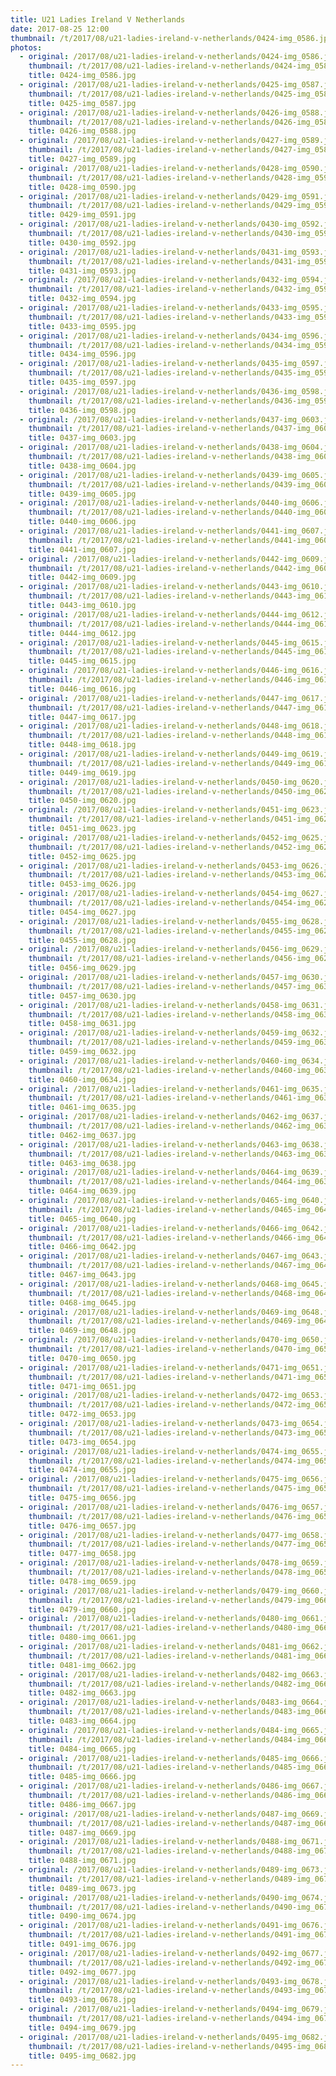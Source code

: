 ```yaml
---
title: U21 Ladies Ireland V Netherlands
date: 2017-08-25 12:00
thumbnail: /t/2017/08/u21-ladies-ireland-v-netherlands/0424-img_0586.jpg
photos:
  - original: /2017/08/u21-ladies-ireland-v-netherlands/0424-img_0586.jpg
    thumbnail: /t/2017/08/u21-ladies-ireland-v-netherlands/0424-img_0586.jpg
    title: 0424-img_0586.jpg
  - original: /2017/08/u21-ladies-ireland-v-netherlands/0425-img_0587.jpg
    thumbnail: /t/2017/08/u21-ladies-ireland-v-netherlands/0425-img_0587.jpg
    title: 0425-img_0587.jpg
  - original: /2017/08/u21-ladies-ireland-v-netherlands/0426-img_0588.jpg
    thumbnail: /t/2017/08/u21-ladies-ireland-v-netherlands/0426-img_0588.jpg
    title: 0426-img_0588.jpg
  - original: /2017/08/u21-ladies-ireland-v-netherlands/0427-img_0589.jpg
    thumbnail: /t/2017/08/u21-ladies-ireland-v-netherlands/0427-img_0589.jpg
    title: 0427-img_0589.jpg
  - original: /2017/08/u21-ladies-ireland-v-netherlands/0428-img_0590.jpg
    thumbnail: /t/2017/08/u21-ladies-ireland-v-netherlands/0428-img_0590.jpg
    title: 0428-img_0590.jpg
  - original: /2017/08/u21-ladies-ireland-v-netherlands/0429-img_0591.jpg
    thumbnail: /t/2017/08/u21-ladies-ireland-v-netherlands/0429-img_0591.jpg
    title: 0429-img_0591.jpg
  - original: /2017/08/u21-ladies-ireland-v-netherlands/0430-img_0592.jpg
    thumbnail: /t/2017/08/u21-ladies-ireland-v-netherlands/0430-img_0592.jpg
    title: 0430-img_0592.jpg
  - original: /2017/08/u21-ladies-ireland-v-netherlands/0431-img_0593.jpg
    thumbnail: /t/2017/08/u21-ladies-ireland-v-netherlands/0431-img_0593.jpg
    title: 0431-img_0593.jpg
  - original: /2017/08/u21-ladies-ireland-v-netherlands/0432-img_0594.jpg
    thumbnail: /t/2017/08/u21-ladies-ireland-v-netherlands/0432-img_0594.jpg
    title: 0432-img_0594.jpg
  - original: /2017/08/u21-ladies-ireland-v-netherlands/0433-img_0595.jpg
    thumbnail: /t/2017/08/u21-ladies-ireland-v-netherlands/0433-img_0595.jpg
    title: 0433-img_0595.jpg
  - original: /2017/08/u21-ladies-ireland-v-netherlands/0434-img_0596.jpg
    thumbnail: /t/2017/08/u21-ladies-ireland-v-netherlands/0434-img_0596.jpg
    title: 0434-img_0596.jpg
  - original: /2017/08/u21-ladies-ireland-v-netherlands/0435-img_0597.jpg
    thumbnail: /t/2017/08/u21-ladies-ireland-v-netherlands/0435-img_0597.jpg
    title: 0435-img_0597.jpg
  - original: /2017/08/u21-ladies-ireland-v-netherlands/0436-img_0598.jpg
    thumbnail: /t/2017/08/u21-ladies-ireland-v-netherlands/0436-img_0598.jpg
    title: 0436-img_0598.jpg
  - original: /2017/08/u21-ladies-ireland-v-netherlands/0437-img_0603.jpg
    thumbnail: /t/2017/08/u21-ladies-ireland-v-netherlands/0437-img_0603.jpg
    title: 0437-img_0603.jpg
  - original: /2017/08/u21-ladies-ireland-v-netherlands/0438-img_0604.jpg
    thumbnail: /t/2017/08/u21-ladies-ireland-v-netherlands/0438-img_0604.jpg
    title: 0438-img_0604.jpg
  - original: /2017/08/u21-ladies-ireland-v-netherlands/0439-img_0605.jpg
    thumbnail: /t/2017/08/u21-ladies-ireland-v-netherlands/0439-img_0605.jpg
    title: 0439-img_0605.jpg
  - original: /2017/08/u21-ladies-ireland-v-netherlands/0440-img_0606.jpg
    thumbnail: /t/2017/08/u21-ladies-ireland-v-netherlands/0440-img_0606.jpg
    title: 0440-img_0606.jpg
  - original: /2017/08/u21-ladies-ireland-v-netherlands/0441-img_0607.jpg
    thumbnail: /t/2017/08/u21-ladies-ireland-v-netherlands/0441-img_0607.jpg
    title: 0441-img_0607.jpg
  - original: /2017/08/u21-ladies-ireland-v-netherlands/0442-img_0609.jpg
    thumbnail: /t/2017/08/u21-ladies-ireland-v-netherlands/0442-img_0609.jpg
    title: 0442-img_0609.jpg
  - original: /2017/08/u21-ladies-ireland-v-netherlands/0443-img_0610.jpg
    thumbnail: /t/2017/08/u21-ladies-ireland-v-netherlands/0443-img_0610.jpg
    title: 0443-img_0610.jpg
  - original: /2017/08/u21-ladies-ireland-v-netherlands/0444-img_0612.jpg
    thumbnail: /t/2017/08/u21-ladies-ireland-v-netherlands/0444-img_0612.jpg
    title: 0444-img_0612.jpg
  - original: /2017/08/u21-ladies-ireland-v-netherlands/0445-img_0615.jpg
    thumbnail: /t/2017/08/u21-ladies-ireland-v-netherlands/0445-img_0615.jpg
    title: 0445-img_0615.jpg
  - original: /2017/08/u21-ladies-ireland-v-netherlands/0446-img_0616.jpg
    thumbnail: /t/2017/08/u21-ladies-ireland-v-netherlands/0446-img_0616.jpg
    title: 0446-img_0616.jpg
  - original: /2017/08/u21-ladies-ireland-v-netherlands/0447-img_0617.jpg
    thumbnail: /t/2017/08/u21-ladies-ireland-v-netherlands/0447-img_0617.jpg
    title: 0447-img_0617.jpg
  - original: /2017/08/u21-ladies-ireland-v-netherlands/0448-img_0618.jpg
    thumbnail: /t/2017/08/u21-ladies-ireland-v-netherlands/0448-img_0618.jpg
    title: 0448-img_0618.jpg
  - original: /2017/08/u21-ladies-ireland-v-netherlands/0449-img_0619.jpg
    thumbnail: /t/2017/08/u21-ladies-ireland-v-netherlands/0449-img_0619.jpg
    title: 0449-img_0619.jpg
  - original: /2017/08/u21-ladies-ireland-v-netherlands/0450-img_0620.jpg
    thumbnail: /t/2017/08/u21-ladies-ireland-v-netherlands/0450-img_0620.jpg
    title: 0450-img_0620.jpg
  - original: /2017/08/u21-ladies-ireland-v-netherlands/0451-img_0623.jpg
    thumbnail: /t/2017/08/u21-ladies-ireland-v-netherlands/0451-img_0623.jpg
    title: 0451-img_0623.jpg
  - original: /2017/08/u21-ladies-ireland-v-netherlands/0452-img_0625.jpg
    thumbnail: /t/2017/08/u21-ladies-ireland-v-netherlands/0452-img_0625.jpg
    title: 0452-img_0625.jpg
  - original: /2017/08/u21-ladies-ireland-v-netherlands/0453-img_0626.jpg
    thumbnail: /t/2017/08/u21-ladies-ireland-v-netherlands/0453-img_0626.jpg
    title: 0453-img_0626.jpg
  - original: /2017/08/u21-ladies-ireland-v-netherlands/0454-img_0627.jpg
    thumbnail: /t/2017/08/u21-ladies-ireland-v-netherlands/0454-img_0627.jpg
    title: 0454-img_0627.jpg
  - original: /2017/08/u21-ladies-ireland-v-netherlands/0455-img_0628.jpg
    thumbnail: /t/2017/08/u21-ladies-ireland-v-netherlands/0455-img_0628.jpg
    title: 0455-img_0628.jpg
  - original: /2017/08/u21-ladies-ireland-v-netherlands/0456-img_0629.jpg
    thumbnail: /t/2017/08/u21-ladies-ireland-v-netherlands/0456-img_0629.jpg
    title: 0456-img_0629.jpg
  - original: /2017/08/u21-ladies-ireland-v-netherlands/0457-img_0630.jpg
    thumbnail: /t/2017/08/u21-ladies-ireland-v-netherlands/0457-img_0630.jpg
    title: 0457-img_0630.jpg
  - original: /2017/08/u21-ladies-ireland-v-netherlands/0458-img_0631.jpg
    thumbnail: /t/2017/08/u21-ladies-ireland-v-netherlands/0458-img_0631.jpg
    title: 0458-img_0631.jpg
  - original: /2017/08/u21-ladies-ireland-v-netherlands/0459-img_0632.jpg
    thumbnail: /t/2017/08/u21-ladies-ireland-v-netherlands/0459-img_0632.jpg
    title: 0459-img_0632.jpg
  - original: /2017/08/u21-ladies-ireland-v-netherlands/0460-img_0634.jpg
    thumbnail: /t/2017/08/u21-ladies-ireland-v-netherlands/0460-img_0634.jpg
    title: 0460-img_0634.jpg
  - original: /2017/08/u21-ladies-ireland-v-netherlands/0461-img_0635.jpg
    thumbnail: /t/2017/08/u21-ladies-ireland-v-netherlands/0461-img_0635.jpg
    title: 0461-img_0635.jpg
  - original: /2017/08/u21-ladies-ireland-v-netherlands/0462-img_0637.jpg
    thumbnail: /t/2017/08/u21-ladies-ireland-v-netherlands/0462-img_0637.jpg
    title: 0462-img_0637.jpg
  - original: /2017/08/u21-ladies-ireland-v-netherlands/0463-img_0638.jpg
    thumbnail: /t/2017/08/u21-ladies-ireland-v-netherlands/0463-img_0638.jpg
    title: 0463-img_0638.jpg
  - original: /2017/08/u21-ladies-ireland-v-netherlands/0464-img_0639.jpg
    thumbnail: /t/2017/08/u21-ladies-ireland-v-netherlands/0464-img_0639.jpg
    title: 0464-img_0639.jpg
  - original: /2017/08/u21-ladies-ireland-v-netherlands/0465-img_0640.jpg
    thumbnail: /t/2017/08/u21-ladies-ireland-v-netherlands/0465-img_0640.jpg
    title: 0465-img_0640.jpg
  - original: /2017/08/u21-ladies-ireland-v-netherlands/0466-img_0642.jpg
    thumbnail: /t/2017/08/u21-ladies-ireland-v-netherlands/0466-img_0642.jpg
    title: 0466-img_0642.jpg
  - original: /2017/08/u21-ladies-ireland-v-netherlands/0467-img_0643.jpg
    thumbnail: /t/2017/08/u21-ladies-ireland-v-netherlands/0467-img_0643.jpg
    title: 0467-img_0643.jpg
  - original: /2017/08/u21-ladies-ireland-v-netherlands/0468-img_0645.jpg
    thumbnail: /t/2017/08/u21-ladies-ireland-v-netherlands/0468-img_0645.jpg
    title: 0468-img_0645.jpg
  - original: /2017/08/u21-ladies-ireland-v-netherlands/0469-img_0648.jpg
    thumbnail: /t/2017/08/u21-ladies-ireland-v-netherlands/0469-img_0648.jpg
    title: 0469-img_0648.jpg
  - original: /2017/08/u21-ladies-ireland-v-netherlands/0470-img_0650.jpg
    thumbnail: /t/2017/08/u21-ladies-ireland-v-netherlands/0470-img_0650.jpg
    title: 0470-img_0650.jpg
  - original: /2017/08/u21-ladies-ireland-v-netherlands/0471-img_0651.jpg
    thumbnail: /t/2017/08/u21-ladies-ireland-v-netherlands/0471-img_0651.jpg
    title: 0471-img_0651.jpg
  - original: /2017/08/u21-ladies-ireland-v-netherlands/0472-img_0653.jpg
    thumbnail: /t/2017/08/u21-ladies-ireland-v-netherlands/0472-img_0653.jpg
    title: 0472-img_0653.jpg
  - original: /2017/08/u21-ladies-ireland-v-netherlands/0473-img_0654.jpg
    thumbnail: /t/2017/08/u21-ladies-ireland-v-netherlands/0473-img_0654.jpg
    title: 0473-img_0654.jpg
  - original: /2017/08/u21-ladies-ireland-v-netherlands/0474-img_0655.jpg
    thumbnail: /t/2017/08/u21-ladies-ireland-v-netherlands/0474-img_0655.jpg
    title: 0474-img_0655.jpg
  - original: /2017/08/u21-ladies-ireland-v-netherlands/0475-img_0656.jpg
    thumbnail: /t/2017/08/u21-ladies-ireland-v-netherlands/0475-img_0656.jpg
    title: 0475-img_0656.jpg
  - original: /2017/08/u21-ladies-ireland-v-netherlands/0476-img_0657.jpg
    thumbnail: /t/2017/08/u21-ladies-ireland-v-netherlands/0476-img_0657.jpg
    title: 0476-img_0657.jpg
  - original: /2017/08/u21-ladies-ireland-v-netherlands/0477-img_0658.jpg
    thumbnail: /t/2017/08/u21-ladies-ireland-v-netherlands/0477-img_0658.jpg
    title: 0477-img_0658.jpg
  - original: /2017/08/u21-ladies-ireland-v-netherlands/0478-img_0659.jpg
    thumbnail: /t/2017/08/u21-ladies-ireland-v-netherlands/0478-img_0659.jpg
    title: 0478-img_0659.jpg
  - original: /2017/08/u21-ladies-ireland-v-netherlands/0479-img_0660.jpg
    thumbnail: /t/2017/08/u21-ladies-ireland-v-netherlands/0479-img_0660.jpg
    title: 0479-img_0660.jpg
  - original: /2017/08/u21-ladies-ireland-v-netherlands/0480-img_0661.jpg
    thumbnail: /t/2017/08/u21-ladies-ireland-v-netherlands/0480-img_0661.jpg
    title: 0480-img_0661.jpg
  - original: /2017/08/u21-ladies-ireland-v-netherlands/0481-img_0662.jpg
    thumbnail: /t/2017/08/u21-ladies-ireland-v-netherlands/0481-img_0662.jpg
    title: 0481-img_0662.jpg
  - original: /2017/08/u21-ladies-ireland-v-netherlands/0482-img_0663.jpg
    thumbnail: /t/2017/08/u21-ladies-ireland-v-netherlands/0482-img_0663.jpg
    title: 0482-img_0663.jpg
  - original: /2017/08/u21-ladies-ireland-v-netherlands/0483-img_0664.jpg
    thumbnail: /t/2017/08/u21-ladies-ireland-v-netherlands/0483-img_0664.jpg
    title: 0483-img_0664.jpg
  - original: /2017/08/u21-ladies-ireland-v-netherlands/0484-img_0665.jpg
    thumbnail: /t/2017/08/u21-ladies-ireland-v-netherlands/0484-img_0665.jpg
    title: 0484-img_0665.jpg
  - original: /2017/08/u21-ladies-ireland-v-netherlands/0485-img_0666.jpg
    thumbnail: /t/2017/08/u21-ladies-ireland-v-netherlands/0485-img_0666.jpg
    title: 0485-img_0666.jpg
  - original: /2017/08/u21-ladies-ireland-v-netherlands/0486-img_0667.jpg
    thumbnail: /t/2017/08/u21-ladies-ireland-v-netherlands/0486-img_0667.jpg
    title: 0486-img_0667.jpg
  - original: /2017/08/u21-ladies-ireland-v-netherlands/0487-img_0669.jpg
    thumbnail: /t/2017/08/u21-ladies-ireland-v-netherlands/0487-img_0669.jpg
    title: 0487-img_0669.jpg
  - original: /2017/08/u21-ladies-ireland-v-netherlands/0488-img_0671.jpg
    thumbnail: /t/2017/08/u21-ladies-ireland-v-netherlands/0488-img_0671.jpg
    title: 0488-img_0671.jpg
  - original: /2017/08/u21-ladies-ireland-v-netherlands/0489-img_0673.jpg
    thumbnail: /t/2017/08/u21-ladies-ireland-v-netherlands/0489-img_0673.jpg
    title: 0489-img_0673.jpg
  - original: /2017/08/u21-ladies-ireland-v-netherlands/0490-img_0674.jpg
    thumbnail: /t/2017/08/u21-ladies-ireland-v-netherlands/0490-img_0674.jpg
    title: 0490-img_0674.jpg
  - original: /2017/08/u21-ladies-ireland-v-netherlands/0491-img_0676.jpg
    thumbnail: /t/2017/08/u21-ladies-ireland-v-netherlands/0491-img_0676.jpg
    title: 0491-img_0676.jpg
  - original: /2017/08/u21-ladies-ireland-v-netherlands/0492-img_0677.jpg
    thumbnail: /t/2017/08/u21-ladies-ireland-v-netherlands/0492-img_0677.jpg
    title: 0492-img_0677.jpg
  - original: /2017/08/u21-ladies-ireland-v-netherlands/0493-img_0678.jpg
    thumbnail: /t/2017/08/u21-ladies-ireland-v-netherlands/0493-img_0678.jpg
    title: 0493-img_0678.jpg
  - original: /2017/08/u21-ladies-ireland-v-netherlands/0494-img_0679.jpg
    thumbnail: /t/2017/08/u21-ladies-ireland-v-netherlands/0494-img_0679.jpg
    title: 0494-img_0679.jpg
  - original: /2017/08/u21-ladies-ireland-v-netherlands/0495-img_0682.jpg
    thumbnail: /t/2017/08/u21-ladies-ireland-v-netherlands/0495-img_0682.jpg
    title: 0495-img_0682.jpg
---
```

